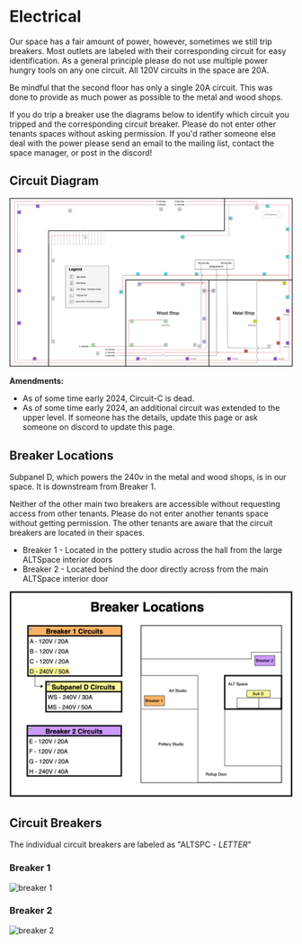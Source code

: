 # Electrical

Our space has a fair amount of power, however, sometimes we still trip breakers. Most outlets are labeled with their corresponding circuit for easy identification. As a general principle please do not use multiple power hungry tools on any one circuit. All 120V circuits in the space are 20A.

Be mindful that the second floor has only a single 20A circuit. This was done to provide as much power as possible to the metal and wood shops.

If you do trip a breaker use the diagrams below to identify which circuit you tripped and the corresponding circuit breaker. Please do not enter other tenants spaces without asking permission. If you'd rather someone else deal with the power please send an email to the mailing list, contact the space manager, or post in the discord!

## Circuit Diagram

![circuit locations diagram](./images/electrical/circuit_diagram.png)

**Amendments:**
- As of some time early 2024, Circuit-C is dead.
- As of some time early 2024, an additional circuit was extended to the upper level. If someone has the details, update this page or ask someone on discord to update this page.

## Breaker Locations

Subpanel D, which powers the 240v in the metal and wood shops, is in our space. It is downstream from Breaker 1.

Neither of the other main two breakers are accessible without requesting access from other tenants. Please do not enter another tenants space without getting permission. The other tenants are aware that the circuit breakers are located in their spaces.

* Breaker 1 - Located in the pottery studio across the hall from the large ALTSpace interior doors
* Breaker 2 - Located behind the door directly across from the main ALTSpace interior door

![breaker location diagram](./images/electrical/breaker_diagram.png)

## Circuit Breakers

The individual circuit breakers are labeled as "ALTSPC - *LETTER*"

### Breaker 1

![breaker 1](./images/electrical/breaker_1.jpg)

### Breaker 2

![breaker 2](./images/electrical/breaker_2.jpg)
